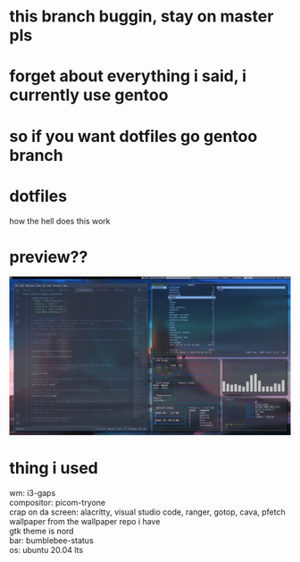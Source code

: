 # this branch buggin, stay on master pls
# forget about everything i said, i currently use gentoo
# so if you want dotfiles go gentoo branch

# dotfiles
how the hell does this work

# preview??
**![ooga](https://raw.githubusercontent.com/rethinkingrn/dotfiles/main/previews/preview1.png)**

# thing i used

wm: i3-gaps\
compositor: picom-tryone\
crap on da screen: alacritty,  visual studio code, ranger, gotop, cava, pfetch\
wallpaper from the wallpaper repo i have \
gtk theme is nord \
bar: bumblebee-status\
os: ubuntu 20.04 lts
